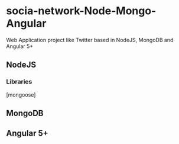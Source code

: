 # socia-network-Node-Mongo-Angular
Web Application project like Twitter based in NodeJS, MongoDB and Angular 5+

## NodeJS
### Libraries
[mongoose]
## MongoDB
## Angular 5+
